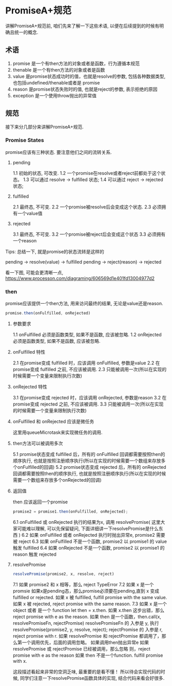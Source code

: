 # PromiseA+规范

讲解PromiseA+规范前, 咱们先来了解一下这些术语, 以便在后续提到的时候有明确且统一的概念.

## 术语

1. promise 是一个有then方法的对象或者是函数，行为遵循本规范
2. thenable 是一个有then方法的对象或者是函数
3. value 是promise状态成功时的值，也就是resolve的参数, 包括各种数据类型, 也包括undefined/thenable或者是 promise
4. reason 是promise状态失败时的值, 也就是reject的参数, 表示拒绝的原因
5. exception 是一个使用throw抛出的异常值

## 规范

接下来分几部分来讲解PromiseA+规范. 

### Promise States 

promise应该有三种状态. 要注意他们之间的流转关系.

1. pending

    1.1 初始的状态, 可改变.
    1.2 一个promise在resolve或者reject前都处于这个状态。
    1.3 可以通过 resolve -> fulfilled 状态;
    1.4 可以通过 reject -> rejected 状态;

2. fulfilled

    2.1 最终态, 不可变.
    2.2 一个promise被resolve后会变成这个状态.
    2.3 必须拥有一个value值

3. rejected

    3.1 最终态, 不可变.
    3.2 一个promise被reject后会变成这个状态
    3.3 必须拥有一个reason

Tips: 总结一下, 就是promise的状态流转是这样的

pending -> resolve(value) -> fulfilled
pending -> reject(reason) -> rejected

看一下图, 可能会更清晰一点, https://www.processon.com/diagraming/606569d1e401fd13004977d2

### then

promise应该提供一个then方法, 用来访问最终的结果, 无论是value还是reason.

```js
promise.then(onFulfilled, onRejected)
```

1. 参数要求

    1.1 onFulfilled 必须是函数类型, 如果不是函数, 应该被忽略.
    1.2 onRejected 必须是函数类型, 如果不是函数, 应该被忽略.

2. onFulfilled 特性

    2.1 在promise变成 fulfilled 时，应该调用 onFulfilled, 参数是value
    2.2 在promise变成 fulfilled 之前, 不应该被调用.
    2.3 只能被调用一次(所以在实现的时候需要一个变量来限制执行次数)

3. onRejected 特性

    3.1 在promise变成 rejected 时，应该调用 onRejected, 参数是reason
    3.2 在promise变成 rejected 之前, 不应该被调用.
    3.3 只能被调用一次(所以在实现的时候需要一个变量来限制执行次数)

4. onFulfilled 和 onRejected 应该是微任务

    这里用queueMicrotask来实现微任务的调用.

5. then方法可以被调用多次

    5.1 promise状态变成 fulfilled 后，所有的 onFulfilled 回调都需要按照then的顺序执行, 也就是按照注册顺序执行(所以在实现的时候需要一个数组来存放多个onFulfilled的回调)
    5.2 promise状态变成 rejected 后，所有的 onRejected 回调都需要按照then的顺序执行, 也就是按照注册顺序执行(所以在实现的时候需要一个数组来存放多个onRejected的回调)

6. 返回值

    then 应该返回一个promise

    ```js
    promise2 = promise1.then(onFulfilled, onRejected);
    ```

    6.1 onFulfilled 或 onRejected 执行的结果为x, 调用 resolvePromise( 这里大家可能难以理解, 可以先保留疑问, 下面详细讲一下resolvePromise是什么东西 )
    6.2 如果 onFulfilled 或者 onRejected 执行时抛出异常e, promise2 需要被 reject
    6.3 如果 onFulfilled 不是一个函数, promise2 以 promise1 的 value 触发 fulfilled
    6.4 如果 onRejected 不是一个函数, promise2 以 promise1 的 reason 触发 rejected

7. resolvePromise
   
   ```js
   resolvePromise(promise2, x, resolve, reject)
   ```

    7.1 如果 promise2 和 x 相等，那么 reject TypeError
    7.2 如果 x 是一个 promsie
            如果x是pending态，那么promise必须要在pending,直到 x 变成 fulfilled or rejected.
            如果 x 被 fulfilled, fulfill promise with the same value.
            如果 x 被 rejected, reject promise with the same reason.
    7.3 如果 x 是一个 object 或者 是一个 function
        let then = x.then.
        如果 x.then 这步出错，那么 reject promise with e as the reason.
        如果 then 是一个函数，then.call(x, resolvePromiseFn, rejectPromise)
            resolvePromiseFn 的 入参是 y, 执行 resolvePromise(promise2, y, resolve, reject);
            rejectPromise 的 入参是 r, reject promise with r.
            如果 resolvePromise 和 rejectPromise 都调用了，那么第一个调用优先，后面的调用忽略。
            如果调用then抛出异常e 
                如果 resolvePromise 或 rejectPromise 已经被调用，那么忽略
                则，reject promise with e as the reason
        如果 then 不是一个function. fulfill promise with x.

    
    这段描述看起来非常的空洞乏味, 最重要的是看不懂！ 所以待会实现代码的时候, 同学们注意一下resolvePromise函数具体的实现, 结合代码来看会好很多.